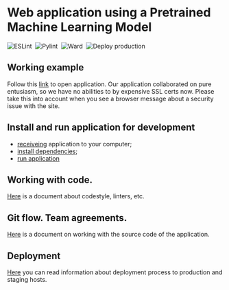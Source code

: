 # Web application using a Pretrained Machine Learning Model

![ESLint](https://github.com/bsa7/pretrained-app/actions/workflows/eslint.yml/badge.svg)&nbsp;
![Pylint](https://github.com/bsa7/pretrained-app/actions/workflows/pylint.yml/badge.svg)&nbsp;
![Ward](https://github.com/bsa7/pretrained-app/actions/workflows/ward.yml/badge.svg)&nbsp;
![Deploy production](https://github.com/bsa7/pretrained-app/actions/workflows/cd-production.yml/badge.svg?branch=main)
## Working example
Follow this [link](https://pretrained-app.jsdev.cyou) to open application.
Our application collaborated on pure entusiasm, so we have no abilities to by expensive SSL certs now. Please take this into account when you see a browser message about a security issue with the site.

## Install and run application for development
  * [receiveing](./docs/develop-app.md#clone-project) application to your computer;
  * [install dependencies](./docs/develop-app.md#a-idprepareenvironmentprepare-environmenta);
  * [run application](./docs/develop-app.md#run-application)

## Working with code.
[Here](./docs/code-style.md) is a document about codestyle, linters, etc.

## Git flow. Team agreements.
[Here](./docs/git-flow.md) is a document on working with the source code of the application.

## Deployment
[Here](./docs/deployment.md) you can read information about deployment process to production and staging hosts.
